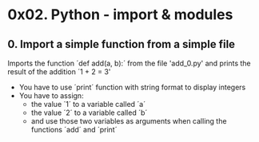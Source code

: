 # 0x02. Python - import & modules

## 0. Import a simple function from a simple file

Imports the function ´def add(a, b):´ from the file 'add_0.py' and prints the result of the addition ´1 + 2 = 3'
- You have to use ´print´ function with string format to display integers
- You have to assign:
	- the value ´1´ to a variable called ´a´
	- the value ´2´ to a variable called ´b´
	- and use those two variables as arguments when calling the functions ´add´ and ´print´
